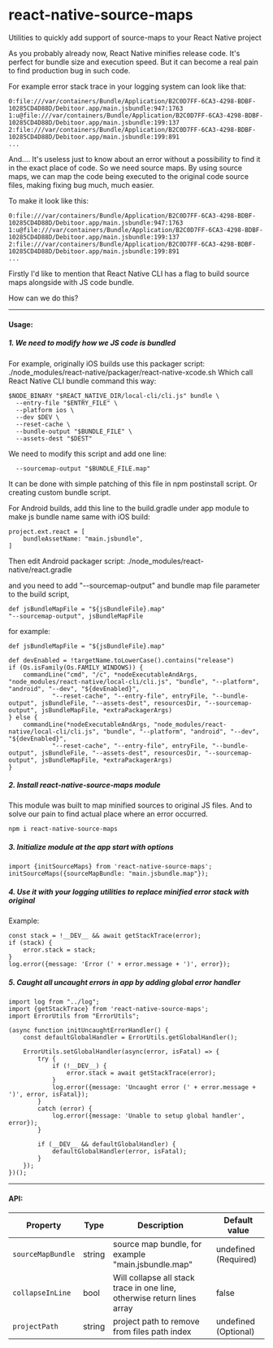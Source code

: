 # react-native-source-maps
Utilities to quickly add support of source-maps to your React Native project

As you probably already now, React Native minifies release code. 
It's perfect for bundle size and execution speed. 
But it can become a real pain to find production bug in such code.

For example error stack trace in your logging system can look like that:
```
0:file:///var/containers/Bundle/Application/B2C0D7FF-6CA3-4298-BDBF-10285CD4D88D/Debitoor.app/main.jsbundle:947:1763
1:u@file:///var/containers/Bundle/Application/B2C0D7FF-6CA3-4298-BDBF-10285CD4D88D/Debitoor.app/main.jsbundle:199:137
2:file:///var/containers/Bundle/Application/B2C0D7FF-6CA3-4298-BDBF-10285CD4D88D/Debitoor.app/main.jsbundle:199:891
...
```

And....
It's useless just to know about an error without a possibility to find it in the exact place of code. So we need source maps.
By using source maps, we can map the code being executed to the original code source files, making fixing bug much, much easier.

To make it look like this:
```
0:file:///var/containers/Bundle/Application/B2C0D7FF-6CA3-4298-BDBF-10285CD4D88D/Debitoor.app/main.jsbundle:947:1763
1:u@file:///var/containers/Bundle/Application/B2C0D7FF-6CA3-4298-BDBF-10285CD4D88D/Debitoor.app/main.jsbundle:199:137
2:file:///var/containers/Bundle/Application/B2C0D7FF-6CA3-4298-BDBF-10285CD4D88D/Debitoor.app/main.jsbundle:199:891
...
```

Firstly I'd like to mention that React Native CLI has a flag to build source maps alongside with JS code bundle.

How can we do this?

----------
#### Usage: 
##### 1. We need to modify how we JS code is bundled

For example, originally iOS builds use this packager script:
./node_modules/react-native/packager/react-native-xcode.sh
Which call React Native CLI bundle command this way:
```
$NODE_BINARY "$REACT_NATIVE_DIR/local-cli/cli.js" bundle \
  --entry-file "$ENTRY_FILE" \
  --platform ios \
  --dev $DEV \
  --reset-cache \
  --bundle-output "$BUNDLE_FILE" \
  --assets-dest "$DEST"
```
We need to modify this script and add one line:
```
  --sourcemap-output "$BUNDLE_FILE.map"
```
It can be done with simple patching of this file in npm postinstall script. Or creating custom bundle script.

For Android builds, add this line to the build.gradle under app module to make js bundle name same with iOS build:
```
project.ext.react = [
    bundleAssetName: "main.jsbundle",
]
```
Then edit Android packager script: ./node_modules/react-native/react.gradle

and you need to add "--sourcemap-output" and bundle map file parameter to the build script,
```
def jsBundleMapFile = "${jsBundleFile}.map"
"--sourcemap-output", jsBundleMapFile
```

for example:
```
def jsBundleMapFile = "${jsBundleFile}.map"

def devEnabled = !targetName.toLowerCase().contains("release")
if (Os.isFamily(Os.FAMILY_WINDOWS)) {
    commandLine("cmd", "/c", *nodeExecutableAndArgs, "node_modules/react-native/local-cli/cli.js", "bundle", "--platform", "android", "--dev", "${devEnabled}",
            "--reset-cache", "--entry-file", entryFile, "--bundle-output", jsBundleFile, "--assets-dest", resourcesDir, "--sourcemap-output", jsBundleMapFile, *extraPackagerArgs)
} else {
    commandLine(*nodeExecutableAndArgs, "node_modules/react-native/local-cli/cli.js", "bundle", "--platform", "android", "--dev", "${devEnabled}",
            "--reset-cache", "--entry-file", entryFile, "--bundle-output", jsBundleFile, "--assets-dest", resourcesDir, "--sourcemap-output", jsBundleMapFile, *extraPackagerArgs)
}
```

##### 2. Install react-native-source-maps module
This module was built to map minified sources to original JS files. 
And to solve our pain to find actual place where an error occurred. 

`npm i react-native-source-maps`

##### 3. Initialize module at the app start with options
```
import {initSourceMaps} from 'react-native-source-maps';
initSourceMaps({sourceMapBundle: "main.jsbundle.map"});
```

##### 4. Use it with your logging utilities to replace minified error stack with original
Example:
```
const stack = !__DEV__ && await getStackTrace(error);
if (stack) {
    error.stack = stack;
}
log.error({message: 'Error (' + error.message + ')', error});
```

##### 5. Caught all uncaught errors in app by adding global error handler
```
import log from "../log";
import {getStackTrace} from 'react-native-source-maps';
import ErrorUtils from "ErrorUtils";

(async function initUncaughtErrorHandler() {
    const defaultGlobalHandler = ErrorUtils.getGlobalHandler();

    ErrorUtils.setGlobalHandler(async(error, isFatal) => {
        try {
            if (!__DEV__) {
                error.stack = await getStackTrace(error);
            }
            log.error({message: 'Uncaught error (' + error.message + ')', error, isFatal});
        }
        catch (error) {
            log.error({message: 'Unable to setup global handler', error});
        }

        if (__DEV__ && defaultGlobalHandler) {
            defaultGlobalHandler(error, isFatal);
        }
    });
})();
```

----------
#### API:
Property     | Type | Description | Default value
------------ | ---- | ----------- | -------------
`sourceMapBundle` | string | source map bundle, for example "main.jsbundle.map" | undefined (Required)
`collapseInLine`  | bool   | Will collapse all stack trace in one line, otherwise return lines array | false
`projectPath`     | string | project path to remove from files path index | undefined (Optional)  
